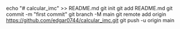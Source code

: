 echo "# calcular_imc" >> README.md
git init
git add README.md
git commit -m "first commit"
git branch -M main
git remote add origin https://github.com/edgar0744/calcular_imc.git
git push -u origin main
